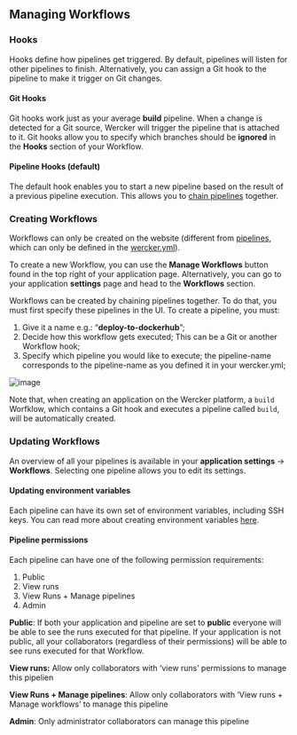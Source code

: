 ## Managing Workflows

### Hooks

Hooks define how pipelines get triggered. By default, pipelines will listen for other pipelines to finish.
Alternatively, you can assign a Git hook to the pipeline to make it trigger on Git changes.

#### Git Hooks

Git hooks work just as your average **build** pipeline. When a change is
detected for a Git source, Wercker will trigger the pipeline that is
attached to it. Git hooks allow you to specify which branches should be
**ignored** in the **Hooks** section of your Workflow.

#### Pipeline Hooks (default)

The default hook enables you to start a new pipeline based on the result
of a previous pipeline execution.
This allows you to [chain pipelines](/docs/workflows/chaining.html) together.

### Creating Workflows

Workflows can only be created on the website (different from
[pipelines](/docs/pipelines/index.html), which can only be defined in the
[wercker.yml](/docs/wercker-yml/index.html)).

To create a new Workflow, you can use the **Manage Workflows** button found in the
top right of your application page. Alternatively, you can go to your
application **settings** page and head to the **Workflows** section.

Workflows can be created by chaining pipelines together. To do that, you must first specify these pipelines in the UI.
To create a pipeline, you must:

1. Give it a name e.g.: “**deploy-to-dockerhub**”;
2. Decide how this workflow gets executed; This can be a Git or another Workflow hook;
3. Specify which pipeline you would like to execute; the pipeline-name
corresponds to the pipeline-name as you defined it in your wercker.yml;

![image](/images/pipelines-ui.png)

Note that, when creating an application on the Wercker platform, a `build`
Worfklow, which contains a Git hook and executes a pipeline called `build`,
will be automatically created.

### Updating Workflows

An overview of all your pipelines is available in your **application settings**
-> **Workflows**. Selecting one pipeline allows you to edit its settings.

#### Updating environment variables

Each pipeline can have its own set of environment variables, including SSH
keys. You can read more about creating environment variables
[here](/docs/environment-variables/index.html).

#### Pipeline permissions

Each pipeline can have one of the following permission requirements:

1. Public
2. View runs
3. View Runs + Manage pipelines
4. Admin

**Public**:  If both your application and pipeline are set to **public** everyone will be able to see the runs executed for that pipeline. If your application is not public, all your collaborators (regardless of their permissions) will be able to see runs executed for that Workflow.

**View runs:** Allow only collaborators with ‘view runs’ permissions to manage this pipelien

**View Runs + Manage pipelines**: Allow only collaborators with ‘View runs + Manage workflows’ to manage this pipeline

**Admin**: Only administrator collaborators can manage this pipeline


